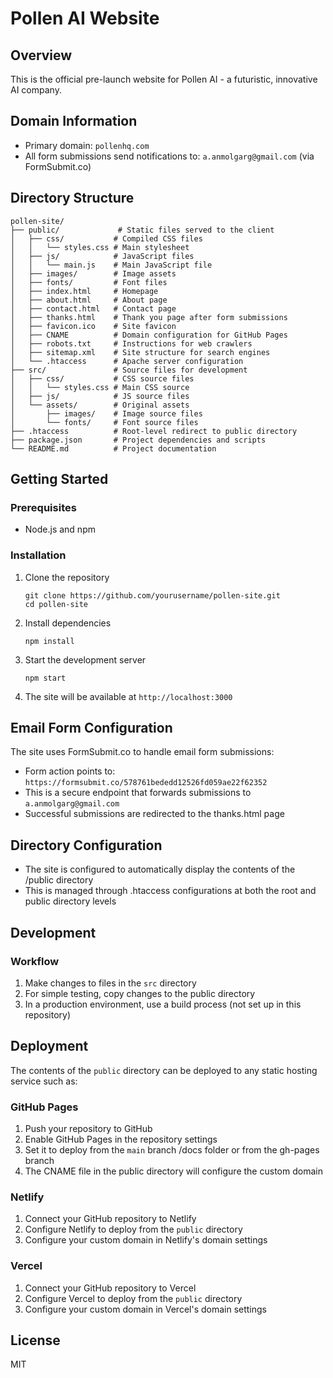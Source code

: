 # Pollen AI Website

## Overview
This is the official pre-launch website for Pollen AI - a futuristic, innovative AI company.

## Domain Information
- Primary domain: `pollenhq.com`
- All form submissions send notifications to: `a.anmolgarg@gmail.com` (via FormSubmit.co)

## Directory Structure

```
pollen-site/
├── public/             # Static files served to the client
│   ├── css/           # Compiled CSS files
│   │   └── styles.css # Main stylesheet
│   ├── js/            # JavaScript files
│   │   └── main.js    # Main JavaScript file
│   ├── images/        # Image assets
│   ├── fonts/         # Font files
│   ├── index.html     # Homepage
│   ├── about.html     # About page
│   ├── contact.html   # Contact page
│   ├── thanks.html    # Thank you page after form submissions
│   ├── favicon.ico    # Site favicon
│   ├── CNAME          # Domain configuration for GitHub Pages
│   ├── robots.txt     # Instructions for web crawlers
│   ├── sitemap.xml    # Site structure for search engines
│   └── .htaccess      # Apache server configuration
├── src/               # Source files for development
│   ├── css/           # CSS source files
│   │   └── styles.css # Main CSS source
│   ├── js/            # JS source files
│   └── assets/        # Original assets
│       ├── images/    # Image source files
│       └── fonts/     # Font source files
├── .htaccess          # Root-level redirect to public directory
├── package.json       # Project dependencies and scripts
└── README.md          # Project documentation
```

## Getting Started

### Prerequisites
- Node.js and npm

### Installation
1. Clone the repository
   ```
   git clone https://github.com/yourusername/pollen-site.git
   cd pollen-site
   ```

2. Install dependencies
   ```
   npm install
   ```

3. Start the development server
   ```
   npm start
   ```

4. The site will be available at `http://localhost:3000`

## Email Form Configuration
The site uses FormSubmit.co to handle email form submissions:

- Form action points to: `https://formsubmit.co/578761bededd12526fd059ae22f62352`
- This is a secure endpoint that forwards submissions to `a.anmolgarg@gmail.com`
- Successful submissions are redirected to the thanks.html page

## Directory Configuration
- The site is configured to automatically display the contents of the /public directory
- This is managed through .htaccess configurations at both the root and public directory levels

## Development

### Workflow
1. Make changes to files in the `src` directory
2. For simple testing, copy changes to the public directory
3. In a production environment, use a build process (not set up in this repository)

## Deployment
The contents of the `public` directory can be deployed to any static hosting service such as:

### GitHub Pages
1. Push your repository to GitHub
2. Enable GitHub Pages in the repository settings
3. Set it to deploy from the `main` branch /docs folder or from the gh-pages branch
4. The CNAME file in the public directory will configure the custom domain

### Netlify
1. Connect your GitHub repository to Netlify
2. Configure Netlify to deploy from the `public` directory
3. Configure your custom domain in Netlify's domain settings

### Vercel
1. Connect your GitHub repository to Vercel
2. Configure Vercel to deploy from the `public` directory
3. Configure your custom domain in Vercel's domain settings

## License
MIT
